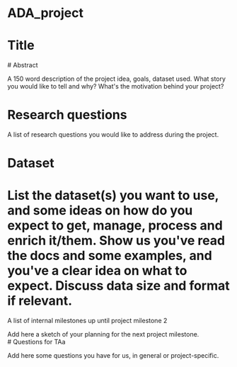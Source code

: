# ADA_project

# Title
# Abstract

A 150 word description of the project idea, goals, dataset used. What story you would like to tell and why? What's the motivation behind your project?
# Research questions

A list of research questions you would like to address during the project.
# Dataset

# List the dataset(s) you want to use, and some ideas on how do you expect to get, manage, process and enrich it/them. Show us you've read the docs and some examples, and you've a clear idea on what to expect. Discuss data size and format if relevant.
A list of internal milestones up until project milestone 2

Add here a sketch of your planning for the next project milestone.
# Questions for TAa

Add here some questions you have for us, in general or project-specific.
